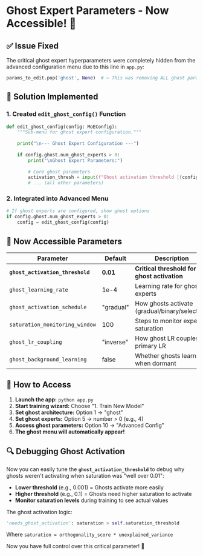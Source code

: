 # Ghost Expert Parameters - Now Accessible! 🎯

## ✅ **Issue Fixed**

The critical ghost expert hyperparameters were completely hidden from the advanced configuration menu due to this line in `app.py`:

```python
params_to_edit.pop('ghost', None)  # ← This was removing ALL ghost params!
```

## 🔧 **Solution Implemented**

### 1. **Created `edit_ghost_config()` Function**
```python
def edit_ghost_config(config: MoEConfig):
    """Sub-menu for ghost expert configuration."""
    
    print("\n--- Ghost Expert Configuration ---")
    
    if config.ghost.num_ghost_experts > 0:
        print("\nGhost Expert Parameters:")
        
        # Core ghost parameters
        activation_thresh = input(f"Ghost activation threshold [{config.ghost.ghost_activation_threshold}]: ")
        # ... (all other parameters)
```

### 2. **Integrated into Advanced Menu**
```python
# If ghost experts are configured, show ghost options
if config.ghost.num_ghost_experts > 0:
    config = edit_ghost_config(config)
```

## 🎯 **Now Accessible Parameters**

| Parameter | Default | Description |
|-----------|---------|-------------|
| **`ghost_activation_threshold`** | **0.01** | **Critical threshold for ghost activation** |
| `ghost_learning_rate` | 1e-4 | Learning rate for ghost experts |
| `ghost_activation_schedule` | "gradual" | How ghosts activate (gradual/binary/selective) |
| `saturation_monitoring_window` | 100 | Steps to monitor expert saturation |
| `ghost_lr_coupling` | "inverse" | How ghost LR couples to primary LR |
| `ghost_background_learning` | false | Whether ghosts learn when dormant |

## 🚀 **How to Access**

1. **Launch the app:** `python app.py`
2. **Start training wizard:** Choose "1. Train New Model"
3. **Set ghost architecture:** Option 1 → "ghost"
4. **Set ghost experts:** Option 5 → number > 0 (e.g., 4)
5. **Access ghost parameters:** Option 10 → "Advanced Config"
6. **The ghost menu will automatically appear!**

## 🔍 **Debugging Ghost Activation**

Now you can easily tune the **`ghost_activation_threshold`** to debug why ghosts weren't activating when saturation was "well over 0.01":

- **Lower threshold** (e.g., 0.001) = Ghosts activate more easily
- **Higher threshold** (e.g., 0.1) = Ghosts need higher saturation to activate
- **Monitor saturation levels** during training to see actual values

The ghost activation logic:
```python
'needs_ghost_activation': saturation > self.saturation_threshold
```

Where `saturation = orthogonality_score * unexplained_variance`

Now you have full control over this critical parameter! 🎉
